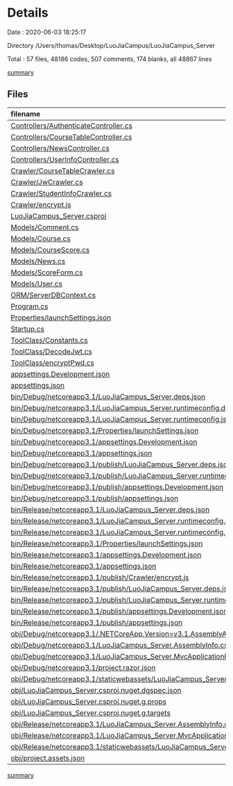 # Details

Date : 2020-06-03 18:25:17

Directory /Users/thomas/Desktop/LuoJiaCampus/LuoJiaCampus_Server

Total : 57 files,  48186 codes, 507 comments, 174 blanks, all 48867 lines

[summary](results.md)

## Files
| filename | language | code | comment | blank | total |
| :--- | :--- | ---: | ---: | ---: | ---: |
| [Controllers/AuthenticateController.cs](/Controllers/AuthenticateController.cs) | C# | 80 | 14 | 18 | 112 |
| [Controllers/CourseTableController.cs](/Controllers/CourseTableController.cs) | C# | 61 | 5 | 12 | 78 |
| [Controllers/NewsController.cs](/Controllers/NewsController.cs) | C# | 25 | 1 | 3 | 29 |
| [Controllers/UserInfoController.cs](/Controllers/UserInfoController.cs) | C# | 38 | 3 | 3 | 44 |
| [Crawler/CourseTableCrawler.cs](/Crawler/CourseTableCrawler.cs) | C# | 74 | 53 | 9 | 136 |
| [Crawler/JwCrawler.cs](/Crawler/JwCrawler.cs) | C# | 188 | 329 | 26 | 543 |
| [Crawler/StudentInfoCrawler.cs](/Crawler/StudentInfoCrawler.cs) | C# | 46 | 48 | 5 | 99 |
| [Crawler/encrypt.js](/Crawler/encrypt.js) | JavaScript | 518 | 2 | 8 | 528 |
| [LuoJiaCampus_Server.csproj](/LuoJiaCampus_Server.csproj) | XML | 16 | 0 | 5 | 21 |
| [Models/Comment.cs](/Models/Comment.cs) | C# | 17 | 0 | 4 | 21 |
| [Models/Course.cs](/Models/Course.cs) | C# | 14 | 0 | 6 | 20 |
| [Models/CourseScore.cs](/Models/CourseScore.cs) | C# | 12 | 0 | 1 | 13 |
| [Models/News.cs](/Models/News.cs) | C# | 20 | 0 | 4 | 24 |
| [Models/ScoreForm.cs](/Models/ScoreForm.cs) | C# | 8 | 0 | 5 | 13 |
| [Models/User.cs](/Models/User.cs) | C# | 19 | 0 | 0 | 19 |
| [ORM/ServerDBContext.cs](/ORM/ServerDBContext.cs) | C# | 13 | 0 | 4 | 17 |
| [Program.cs](/Program.cs) | C# | 24 | 0 | 3 | 27 |
| [Properties/launchSettings.json](/Properties/launchSettings.json) | JSON | 30 | 0 | 1 | 31 |
| [Startup.cs](/Startup.cs) | C# | 63 | 11 | 12 | 86 |
| [ToolClass/Constants.cs](/ToolClass/Constants.cs) | C# | 5 | 0 | 0 | 5 |
| [ToolClass/DecodeJwt.cs](/ToolClass/DecodeJwt.cs) | C# | 19 | 1 | 2 | 22 |
| [ToolClass/encryptPwd.cs](/ToolClass/encryptPwd.cs) | C# | 17 | 0 | 2 | 19 |
| [appsettings.Development.json](/appsettings.Development.json) | JSON | 9 | 0 | 1 | 10 |
| [appsettings.json](/appsettings.json) | JSON | 13 | 0 | 1 | 14 |
| [bin/Debug/netcoreapp3.1/LuoJiaCampus_Server.deps.json](/bin/Debug/netcoreapp3.1/LuoJiaCampus_Server.deps.json) | JSON | 5,038 | 0 | 0 | 5,038 |
| [bin/Debug/netcoreapp3.1/LuoJiaCampus_Server.runtimeconfig.dev.json](/bin/Debug/netcoreapp3.1/LuoJiaCampus_Server.runtimeconfig.dev.json) | JSON | 8 | 0 | 0 | 8 |
| [bin/Debug/netcoreapp3.1/LuoJiaCampus_Server.runtimeconfig.json](/bin/Debug/netcoreapp3.1/LuoJiaCampus_Server.runtimeconfig.json) | JSON | 12 | 0 | 0 | 12 |
| [bin/Debug/netcoreapp3.1/Properties/launchSettings.json](/bin/Debug/netcoreapp3.1/Properties/launchSettings.json) | JSON | 30 | 0 | 1 | 31 |
| [bin/Debug/netcoreapp3.1/appsettings.Development.json](/bin/Debug/netcoreapp3.1/appsettings.Development.json) | JSON | 9 | 0 | 1 | 10 |
| [bin/Debug/netcoreapp3.1/appsettings.json](/bin/Debug/netcoreapp3.1/appsettings.json) | JSON | 13 | 0 | 1 | 14 |
| [bin/Debug/netcoreapp3.1/publish/LuoJiaCampus_Server.deps.json](/bin/Debug/netcoreapp3.1/publish/LuoJiaCampus_Server.deps.json) | JSON | 5,038 | 0 | 0 | 5,038 |
| [bin/Debug/netcoreapp3.1/publish/LuoJiaCampus_Server.runtimeconfig.json](/bin/Debug/netcoreapp3.1/publish/LuoJiaCampus_Server.runtimeconfig.json) | JSON | 12 | 0 | 0 | 12 |
| [bin/Debug/netcoreapp3.1/publish/appsettings.Development.json](/bin/Debug/netcoreapp3.1/publish/appsettings.Development.json) | JSON | 9 | 0 | 1 | 10 |
| [bin/Debug/netcoreapp3.1/publish/appsettings.json](/bin/Debug/netcoreapp3.1/publish/appsettings.json) | JSON | 13 | 0 | 1 | 14 |
| [bin/Release/netcoreapp3.1/LuoJiaCampus_Server.deps.json](/bin/Release/netcoreapp3.1/LuoJiaCampus_Server.deps.json) | JSON | 5,038 | 0 | 0 | 5,038 |
| [bin/Release/netcoreapp3.1/LuoJiaCampus_Server.runtimeconfig.dev.json](/bin/Release/netcoreapp3.1/LuoJiaCampus_Server.runtimeconfig.dev.json) | JSON | 8 | 0 | 0 | 8 |
| [bin/Release/netcoreapp3.1/LuoJiaCampus_Server.runtimeconfig.json](/bin/Release/netcoreapp3.1/LuoJiaCampus_Server.runtimeconfig.json) | JSON | 12 | 0 | 0 | 12 |
| [bin/Release/netcoreapp3.1/Properties/launchSettings.json](/bin/Release/netcoreapp3.1/Properties/launchSettings.json) | JSON | 30 | 0 | 1 | 31 |
| [bin/Release/netcoreapp3.1/appsettings.Development.json](/bin/Release/netcoreapp3.1/appsettings.Development.json) | JSON | 9 | 0 | 1 | 10 |
| [bin/Release/netcoreapp3.1/appsettings.json](/bin/Release/netcoreapp3.1/appsettings.json) | JSON | 13 | 0 | 1 | 14 |
| [bin/Release/netcoreapp3.1/publish/Crawler/encrypt.js](/bin/Release/netcoreapp3.1/publish/Crawler/encrypt.js) | JavaScript | 518 | 2 | 8 | 528 |
| [bin/Release/netcoreapp3.1/publish/LuoJiaCampus_Server.deps.json](/bin/Release/netcoreapp3.1/publish/LuoJiaCampus_Server.deps.json) | JSON | 5,038 | 0 | 0 | 5,038 |
| [bin/Release/netcoreapp3.1/publish/LuoJiaCampus_Server.runtimeconfig.json](/bin/Release/netcoreapp3.1/publish/LuoJiaCampus_Server.runtimeconfig.json) | JSON | 12 | 0 | 0 | 12 |
| [bin/Release/netcoreapp3.1/publish/appsettings.Development.json](/bin/Release/netcoreapp3.1/publish/appsettings.Development.json) | JSON | 9 | 0 | 1 | 10 |
| [bin/Release/netcoreapp3.1/publish/appsettings.json](/bin/Release/netcoreapp3.1/publish/appsettings.json) | JSON | 13 | 0 | 1 | 14 |
| [obj/Debug/netcoreapp3.1/.NETCoreApp,Version=v3.1.AssemblyAttributes.cs](/obj/Debug/netcoreapp3.1/.NETCoreApp,Version=v3.1.AssemblyAttributes.cs) | C# | 3 | 1 | 1 | 5 |
| [obj/Debug/netcoreapp3.1/LuoJiaCampus_Server.AssemblyInfo.cs](/obj/Debug/netcoreapp3.1/LuoJiaCampus_Server.AssemblyInfo.cs) | C# | 9 | 10 | 5 | 24 |
| [obj/Debug/netcoreapp3.1/LuoJiaCampus_Server.MvcApplicationPartsAssemblyInfo.cs](/obj/Debug/netcoreapp3.1/LuoJiaCampus_Server.MvcApplicationPartsAssemblyInfo.cs) | C# | 4 | 9 | 5 | 18 |
| [obj/Debug/netcoreapp3.1/project.razor.json](/obj/Debug/netcoreapp3.1/project.razor.json) | JSON | 20,614 | 0 | 0 | 20,614 |
| [obj/Debug/netcoreapp3.1/staticwebassets/LuoJiaCampus_Server.StaticWebAssets.xml](/obj/Debug/netcoreapp3.1/staticwebassets/LuoJiaCampus_Server.StaticWebAssets.xml) | XML | 1 | 0 | 0 | 1 |
| [obj/LuoJiaCampus_Server.csproj.nuget.dgspec.json](/obj/LuoJiaCampus_Server.csproj.nuget.dgspec.json) | JSON | 99 | 0 | 0 | 99 |
| [obj/LuoJiaCampus_Server.csproj.nuget.g.props](/obj/LuoJiaCampus_Server.csproj.nuget.g.props) | XML | 15 | 0 | 0 | 15 |
| [obj/LuoJiaCampus_Server.csproj.nuget.g.targets](/obj/LuoJiaCampus_Server.csproj.nuget.g.targets) | XML | 6 | 0 | 0 | 6 |
| [obj/Release/netcoreapp3.1/LuoJiaCampus_Server.AssemblyInfo.cs](/obj/Release/netcoreapp3.1/LuoJiaCampus_Server.AssemblyInfo.cs) | C# | 9 | 9 | 5 | 23 |
| [obj/Release/netcoreapp3.1/LuoJiaCampus_Server.MvcApplicationPartsAssemblyInfo.cs](/obj/Release/netcoreapp3.1/LuoJiaCampus_Server.MvcApplicationPartsAssemblyInfo.cs) | C# | 4 | 9 | 5 | 18 |
| [obj/Release/netcoreapp3.1/staticwebassets/LuoJiaCampus_Server.StaticWebAssets.xml](/obj/Release/netcoreapp3.1/staticwebassets/LuoJiaCampus_Server.StaticWebAssets.xml) | XML | 1 | 0 | 0 | 1 |
| [obj/project.assets.json](/obj/project.assets.json) | JSON | 5,210 | 0 | 0 | 5,210 |

[summary](results.md)